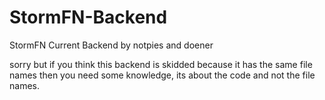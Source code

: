 # StormFN-Backend
StormFN Current Backend by notpies and doener

sorry but if you think this backend is skidded because it has the same file names then you need some knowledge, its about the code and not the file names. 

